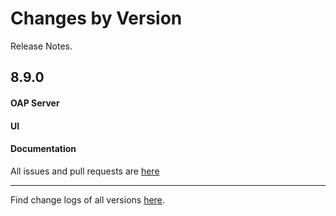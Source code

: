 Changes by Version
==================
Release Notes.

8.9.0
------------------

#### OAP Server

#### UI

#### Documentation


All issues and pull requests are [here](https://github.com/apache/skywalking/milestone/101?closed=1)

------------------
Find change logs of all versions [here](changes).
